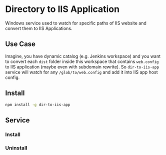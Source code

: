 # Directory to IIS Application

Windows service used to watch for specific paths of IIS website and convert them to IIS Applications.

## Use Case

Imagine, you have dynamic catalog (e.g. Jenkins workspace) and you want to convert each `dist` folder inside this workspace that contains `web.config` to IIS application (maybe even with subdomain rewrite). So `dir-to-iis-app` service will watch for any `/glob/to/web.config` and add it into IIS app host config.

## Install

```sh
npm install -g dir-to-iis-app
```

## Service

### Install

### Uninstall

